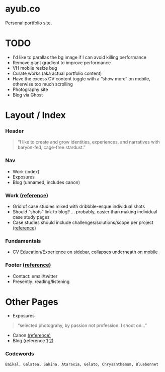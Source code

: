 ayub.co
=======

Personal portfolio site.

# TODO
- I'd like to parallax the bg image if I can avoid killing performance
- Remove giant gradient to improve performance
- VH mobile resize bug
- Curate works (aka actual portfolio content)
- Have the excess CV content toggle with a “show more” on mobile, otherwise too much scrolling
- Photography site
- Blog via Ghost

# Layout / Index

### Header

> “I like to create and grow identities, experiences, and narratives with baryon-fed, cage-free stardust.”

### Nav
- Work (index)
- Exposures
- Blog (unnamed, includes canon)

### Work [(reference)](http://jim-silverman.com/)
- Grid of case studies mixed with dribbble-esque individual shots
- Should “shots” link to blog? … probably, easier than making individual case study pages
- Case studies should include challenges/solutions/scope per project [(reference)](http://braveux.com/work/stateofobesity)

### Fundamentals
- CV Education/Experience on sidebar, collapses underneath on mobile

### Footer [(reference)](http://daneden.me/)
- Contact: email/twitter
- Presently: reading/listening

# Other Pages

- Exposures

> “selected photograhy, by passion not profession. I shoot on…”

- Canon [(reference)](http://www.davidcole.me/#canon)
- Blog (reference [1](http://codepen.io/hackthevoid/pen/ACkKl) [2](https://dribbble.com/shots/1919009-Best-2-years/attachments/329509))


### Codewords
```
Baikal, Galatea, Sakina, Ataraxia, Gelato, Chrysanthemum, Bluebonnet
```